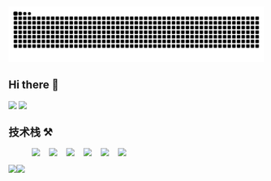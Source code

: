 <picture>
  <source media="(prefers-color-scheme: dark)" srcset="https://raw.githubusercontent.com/SouthernPenguin/SouthernPenguin/refs/heads/output/github-contribution-grid-snake-dark.svg" />
  <source media="(prefers-color-scheme: light)" srcset="https://raw.githubusercontent.com/SouthernPenguin/SouthernPenguin/refs/heads/output/github-contribution-grid-snake.svg" />
  <img alt="github-snake" src="https://raw.githubusercontent.com/SouthernPenguin/SouthernPenguin/refs/heads/output/github-contribution-grid-snake.svg" />
</picture> 


## Hi there 👋


<a href="https://juejin.cn/user/1996368848619005" target="_blank"><img  align=center src="https://img.shields.io/badge/掘金-博客-%231677ff?style=flat"/></a>
<a href="https://gitee.com/maskpeople" target="_blank"><img  align=center src="https://img.shields.io/badge/码云-Gitee-%23c71d23?style=flat"/></a>

## 技术栈 ⚒️

<p align="left"> 
      &emsp;&emsp;&emsp;
      <!-- 前端 -->
      <a href=""><img src="https://img.shields.io/badge/Vue.js-35495e.svg?style=flat-square&logo=vue.js&logoColor=4FC08D" ></a>&emsp;
      <a href=""><img src="https://img.shields.io/badge/React-20232a.svg?style=flat-square&logo=react&logoColor=61DAFB" ></a>&emsp;
      <a href=""><img src="https://img.shields.io/badge/TypeScript-007ACC.svg?style=flat-square&logo=typescript&logoColor=white" ></a>&emsp;
      <a href=""><img src="https://img.shields.io/badge/Nest.js-E0234E.svg?style=flat-square&logo=nestjs&logoColor=white" ></a>&emsp;
      <a href=""><img src="https://img.shields.io/badge/Tailwind%20CSS-38B2AC.svg?style=flat-square&logo=tailwindcss&logoColor=white" ></a>&emsp;
      <a href=""><img src="https://img.shields.io/badge/Node.js-339933.svg?style=flat-square&logo=node.js&logoColor=white" ></a>
</p>

<img   height="200px"  align="left" src="https://github-readme-stats.vercel.app/api?username=SouthernPenguin&locale=cn&line_height=33&show_icons=true&hide=&theme=&rank_icon=default"/>
<img   height="200px" align="left" src="https://github-readme-stats.vercel.app/api/top-langs/?username=SouthernPenguin&locale=cn&line_height=33&theme=&langs_count=5&layout=compact"/>

 

